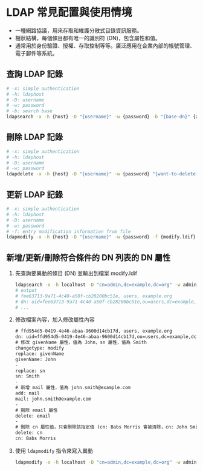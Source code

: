 # LDAP 常見配置與使用情境

- 一種網路協議，用來存取和維護分散式目錄資訊服務。
- 樹狀結構，每個條目都有唯一的識別符 (DN)，包含屬性和值。
- 通常用於身份驗證、授權、存取控制等等。廣泛應用在企業內部的帳號管理、電子郵件等系統。

## 查詢 LDAP 記錄

```sh
# -x: simple authentication
# -h: ldaphost
# -D: username
# -w: password
# -b: search base
ldapsearch -x -h {host} -D "{username}" -w {password} -b "{base-dn}" {attribute}
```

## 刪除 LDAP 記錄

```sh
# -x: simple authentication
# -h: ldaphost
# -D: username
# -w: password
ldapdelete -x -h {host} -D "{username}" -w {password} "{want-to-delete-dn}"
```

## 更新 LDAP 記錄

```sh
# -x: simple authentication
# -h: ldaphost
# -D: username
# -w: password
# -f: entry modification information from file
ldapmodify -x -h {host} -D "{username}" -w {password} -f {modify.ldif}
```

## 新增/更新/刪除符合條件的 DN 列表的 DN 屬性

1. 先查詢要異動的條目 (DN) 並輸出到檔案 modify.ldif

    ```sh
    ldapsearch -x -h localhost -D "cn=admin,dc=example,dc=org" -w admin -b "ou=users,dc=example,dc=org" dn > modify.ldif
    # output
    # fee63713-9a71-4c40-a50f-cb28200bc51e, users, example.org
    # dn: uid=fee63713-9a71-4c40-a50f-cb28200bc51e,ou=users,dc=example,dc=org
    # ...
    ```

2. 修改檔案內容，加入修改屬性內容

    ```txt
    # ffd954d5-0419-4e46-abaa-9600d14cb17d, users, example.org
    dn: uid=ffd954d5-0419-4e46-abaa-9600d14cb17d,ou=users,dc=example,dc=org
    # 修改 givenName 屬性，值為 John，sn 屬性，值為 Smith
    changetype: modify
    replace: givenName
    givenName: John
    -
    replace: sn
    sn: Smith
    -
    # 新增 mail 屬性，值為 john.smith@example.com
    add: mail
    mail: john.smith@example.com
    -
    # 刪除 email 屬性
    delete: email
    -
    # 刪除 cn 屬性值，只會刪除該指定值 (cn: Babs Morris 會被清除，cn: John Smith 不會被清除)
    delete: cn
    cn: Babs Morris
    ```

3. 使用 `ldapmodify` 指令來寫入異動

    ```sh
    ldapmodify -x -h localhost -D "cn=admin,dc=example,dc=org" -w admin -f {modify.ldif}
    ```

